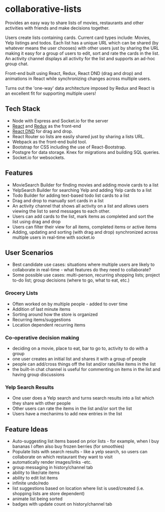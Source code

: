 # collaborative-lists

Provides an easy way to share lists of movies, restaurants and other activities with friends and make decisions together.

Users create lists containing cards.  Current card types include: Movies, Yelp listings and todos.  Each list has a unique URL which can be shared (by whatever means the user chooses) with other users just by sharing the URL making it easy for a group of users to edit, sort and rate the cards in the list.  An activity channel displays all activity for the list and supports an ad-hoc group chat.

Front-end built using React, Redux, React DND (drag and drop) and animations in React while synchronizing changes across multiple users.

Turns out the 'one-way' data architecture imposed by Redux and React is an excellent fit for supporting multiple users!


## Tech Stack
- Node with Express and Socket.io for the server
- [React](https://facebook.github.io/react/) and [Redux](https://github.com/reactjs/redux) as the front-end
- [React DND](http://gaearon.gith2ub.io/react-dnd/) for drag and drop.
- React Router so lists are easily shared just by sharing a lists URL.
- Webpack as the front-end build tool.
- Bootstrap for CSS including the use of React-Bootstrap.
- Postsgre for data storage.  Knex for migrations and building SQL queries.
- Socket.io for websockets.

## Features
- MovieSearch Builder for finding movies and adding movie cards to a list
- YelpSearch Builder for searching Yelp and adding Yelp cards to a list
- Todo Builder for adding text-based todo list cards to a list
- Drag and drop to manually sort cards in a list
- An activity channel that shows all activity on a list and allows users viewing the list to send messages to each other.
- Users can add cards to the list, mark items as completed and sort the list using drag and drop
- Users can filter their view for all items, completed items or active items
- Adding, updating and sorting (with drag and drop) synchronized across multiple users in real-time with socket.io

## User Scenarios
- Best candidate use cases: situations where multiple users are likely to collaborate in real-time - what features do they need to collaborate?
- Some possible use cases: multi-person, recurring shopping lists; project to-do list; group decisions (where to go, what to eat, etc.)

### Grocery Lists
- Often worked on by multiple people - added to over time
- Addition of last minute items
- Sorting around how the store is organized
- Recurring items/suggestions
- Location dependent recurring items

### Co-operative decision making
- deciding on a movie, place to eat, bar to go to, activity to do with a group
- one user creates an initial list and shares it with a group of people
- people can add/cross things off the list and/or rate/like items in the list
- the built-in chat channel is useful for commenting on items in the list and having group discussions

### Yelp Search Results
- One user does a Yelp search and turns search results into a list which they share with other people
- Other users can rate the items in the list and/or sort the list
- Users have a mechanims to add new entries in the list

## Feature Ideas
- Auto-suggesting list items based on prior lists - for example, when I buy bananas I often also buy frozen berries (for smoothies)
- Populate lists with search results - like a yelp search, so users can collaborate on which restaurant they want to visit
- automatically render images/links -etc.
- group messaging in history/channel tab
- ability to like/rate items
- ability to edit list items
- infinite undo/redo
- list suggestions based on location where list is used/created (i.e. shopping lists are store dependent)
- animate list being sorted
- badges with update count on history/channel tab
